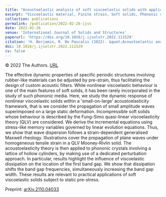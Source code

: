 ```yaml
---
title: "Acoustoelastic analysis of soft viscoelastic solids with application to pre-stressed phononic crystals"
excerpt: "Viscoelastic material, Finite strain, Soft solids, Phononic crystal, Tunable band gap"
collection: publications
permalink: /publication/2022-02-26-ijss
date: 2022-02-26
venue: 'International Journal of Solids and Structures'
paperurl: 'https://doi.org/10.1016/j.ijsolstr.2022.111529'
citation: 'H. Berjamin, R. De Pascalis (2022). &quot;Acoustoelastic analysis of soft viscoelastic solids with application to pre-stressed phononic crystals&quot;, <i>International Journal of Solids and Structures</i> 241, 111529.'
doi: 10.1016/j.ijsolstr.2022.111529
cv: false
---
```


© 2022 The Authors. [URL](https://www.sciencedirect.com/science/article/pii/S0020768322000828)

The effective dynamic properties of specific periodic structures involving rubber-like materials can be adjusted by pre-strain, thus facilitating the design of custom acoustic filters. While nonlinear viscoelastic behaviour is one of the main features of soft solids, it has been rarely incorporated in the study of such phononic media. Here, we study the dynamic response of nonlinear viscoelastic solids within a 'small-on-large' acoustoelasticity framework, that is we consider the propagation of small amplitude waves superimposed on a large static deformation. Incompressible soft solids whose behaviour is described by the Fung-Simo quasi-linear viscoelasticity theory (QLV) are considered. We derive the incremental equations using stress-like memory variables governed by linear evolution equations. Thus, we show that wave dispersion follows a strain-dependent generalised Maxwell rheology. Illustrations cover the propagation of plane waves under homogeneous tensile strain in a QLV Mooney-Rivlin solid. The acoustoelasticity theory is then applied to phononic crystals involving a lattice of hollow cylinders, by making use of a dedicated perturbation approach. In particular, results highlight the influence of viscoelastic dissipation on the location of the first band gap. We show that dissipation shifts the band gap frequencies, simultaneously increasing the band gap width. These results are relevant to practical applications of soft viscoelastic solids subject to static pre-stress.

Preprint: [arXiv.2110.04033](https://doi.org/10.48550/arXiv.2110.04033)